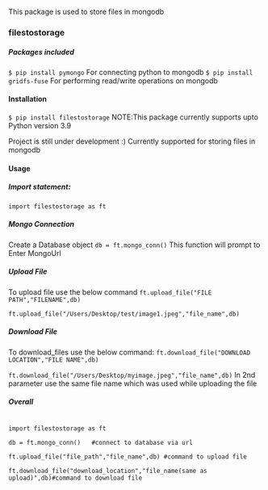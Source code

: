 This package is used to store files in mongodb
### filestostorage

##### Packages included
`$ pip install pymongo`
For connecting python to mongodb
`$ pip install gridfs-fuse`
For performing read/write operations on mongodb

#### Installation
`$ pip install filestostorage`
NOTE:This package currently supports upto Python version 3.9

Project is still under development  :)
Currently supported for storing files in mongodb

#### Usage


##### Import statement:
```import filestostorage as ft```

##### Mongo Connection
Create a Database object
```db = ft.mongo_conn()```
This function will prompt to Enter MongoUrl
##### Upload File
To upload file use the below command
```ft.upload_file("FILE PATH","FILENAME",db)```

```ft.upload_file("/Users/Desktop/test/image1.jpeg","file_name",db)```
##### Download File
To download_files use the below command:
```ft.download_file("DOWNLOAD LOCATION","FILE NAME",db)```

```ft.download_file("/Users/Desktop/myimage.jpeg","file_name",db)```
 In 2nd parameter use the same file name which was used while uploading the file
 
##### Overall
```

import filestostorage as ft

db = ft.mongo_conn()   #connect to database via url

ft.upload_file("file_path","file_name",db) #command to upload file

ft.download_file("download_location","file_name(same as upload)",db)#command to download file
```
